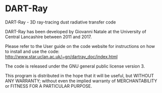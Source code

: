 # DART-Ray
DART-Ray - 3D ray-tracing dust radiative transfer code

DART-Ray has been developed by Giovanni Natale at the University of Central Lancashire between 2011 and 2017. 

Please refer to the User guide on the code website for instructions on how to install and use the code:
http://www.star.uclan.ac.uk/~gn/dartray_doc/index.html 

The code is released under the GNU general public license version 3. 

This program is distributed in the hope that it will be useful, but WITHOUT ANY WARRANTY; without even the implied warranty of MERCHANTABILITY or FITNESS FOR A PARTICULAR PURPOSE. 
